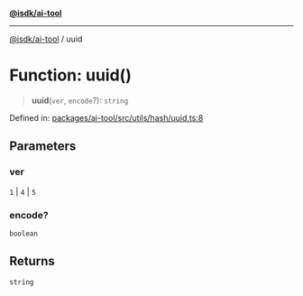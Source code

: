 [**@isdk/ai-tool**](../README.md)

***

[@isdk/ai-tool](../globals.md) / uuid

# Function: uuid()

> **uuid**(`ver`, `encode`?): `string`

Defined in: [packages/ai-tool/src/utils/hash/uuid.ts:8](https://github.com/isdk/ai-tool.js/blob/7135b3a67072644f21685b76900b7f351401749e/src/utils/hash/uuid.ts#L8)

## Parameters

### ver

`1` | `4` | `5`

### encode?

`boolean`

## Returns

`string`
